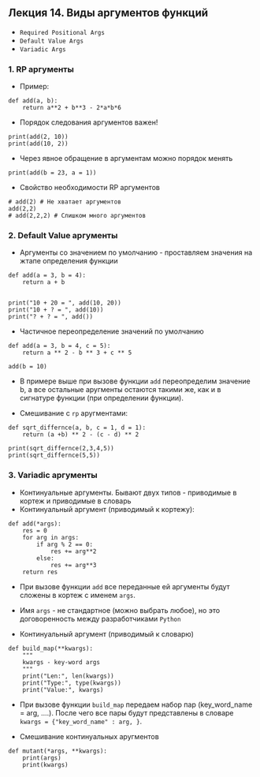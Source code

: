 ## Лекция 14. Виды аргументов функций

* `Required Positional Args` 
* `Default Value Args`
* `Variadic Args`


### 1. RP аргументы
* Пример:
```
def add(a, b):
    return a**2 + b**3 - 2*a*b*6
```
* Порядок следования аргументов важен!
```
print(add(2, 10))
print(add(10, 2))
```

* Через явное обращение в аргументам можно порядок менять
```
print(add(b = 23, a = 1))
```


* Свойство необходимости RP аргументов
```
# add(2) # Не хватает аргументов
add(2,2)
# add(2,2,2) # Слишком много аргументов
```

### 2. Default Value аргументы
* Аргументы со значением по умолчанию - проставляем значения на жтапе определения функции
```
def add(a = 3, b = 4):
    return a + b


print("10 + 20 = ", add(10, 20))
print("10 + ? = ", add(10))
print("? + ? = ", add())
```

* Частичное переопределение значений по умолчанию
```
def add(a = 3, b = 4, c = 5):
    return a ** 2 - b ** 3 + c ** 5

add(b = 10)
```

* В примере выше при вызове функции `add` переопределим значение b, а все остальные аругменты остаются такими же, как и в сигнатуре функции (при определении функции).

* Смешивание с `rp` аругментами:
```
def sqrt_differnce(a, b, c = 1, d = 1):
    return (a +b) ** 2 - (c - d) ** 2

print(sqrt_differnce(2,3,4,5))
print(sqrt_differnce(5,5))
```

### 3. Variadic аргументы
* Континуальные аргументы. Бывают двух типов - приводимые в кортеж и приводимые в словарь
* Континуальный аргумент (приводимый к кортежу):
```
def add(*args):
    res = 0
    for arg in args:
        if arg % 2 == 0:
            res += arg**2
        else:
            res += arg**3
    return res

```
* При вызове функции `add` все переданные ей аргументы будут сложены в кортеж с именем `args`.
* Имя `args` - не стандартное (можно выбрать любое), но это договоренность между разработчиками `Python`

* Континуальный аргумент (приводимый к словарю)
```
def build_map(**kwargs):
    """
    kwargs - key-word args
    """
    print("Len:", len(kwargs))
    print("Type:", type(kwargs))
    print("Value:", kwargs)
```

* При вызове функции `build_map` передаем набор пар (key_word_name = arg, ....). После чего все пары будут представлены в словаре `kwargs = {"key_word_name" : arg, }`.

* Смешивание континуальных аругментов
```
def mutant(*args, **kwargs):
    print(args)
    print(kwargs)

```